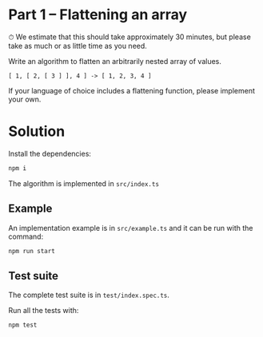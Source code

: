 # Part 1 – Flattening an array

⏱ We estimate that this should take approximately 30 minutes, but please take as much or as little time as you need.

Write an algorithm to flatten an arbitrarily nested array of values. 

```
[ 1, [ 2, [ 3 ] ], 4 ] -> [ 1, 2, 3, 4 ]
```

If your language of choice includes a flattening function, please implement your own.

# Solution

Install the dependencies: 
```sh
npm i
```

The algorithm is implemented in `src/index.ts`


## Example

An implementation example is in `src/example.ts` and it can be run with the command:
```sh
npm run start
```

## Test suite

The complete test suite is in `test/index.spec.ts`. 

Run all the tests with:
```sh
npm test
```